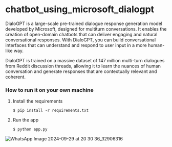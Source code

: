 # chatbot_using_microsoft_dialogpt
DialoGPT is a large-scale pre-trained dialogue response generation model developed by Microsoft, designed for multiturn conversations. It enables the creation of open-domain chatbots that can deliver engaging and natural conversational responses. With DialoGPT, you can build conversational interfaces that can understand and respond to user input in a more human-like way.

DialoGPT is trained on a massive dataset of 147 million multi-turn dialogues from Reddit discussion threads, allowing it to learn the nuances of human conversation and generate responses that are contextually relevant and coherent.

### How to run it on your own machine

1. Install the requirements

   ```
   $ pip install -r requirements.txt
   ```

2. Run the app

   ```
   $ python app.py
   ```
![WhatsApp Image 2024-09-29 at 20 30 36_32906316](https://github.com/user-attachments/assets/004356cb-7bd9-46e1-abde-45a77da9328b)

